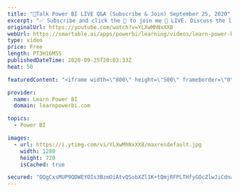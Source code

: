 ```yaml
---
title: "🔴Talk Power BI LIVE Q&A (Subscribe & Join) September 25, 2020"
excerpt: "✅ Subscribe and click the 🔔 to join me 🔴 LIVE. Discuss the latest in Power BI and ask any Power BI question. 👉 To Learn More & Submit Your Questions Go To https://www.LearnPowerBI.com/talk 👉 Join the LearnPowerBI Family to Dial-In Using the 📞 Phone Line: https://www.LearnPowerBI.com/training  Hello,"
originalUrl: https://youtube.com/watch?v=YLXwMhNxXX8
webUrl: https://smartable.ai/apps/powerbi/learning/videos/learn-power-bi-talk-power-bi-live-qa-subscribe-join-september-25-2020/
type: video
price: Free
length: PT3H16M5S
publishedDateTime: 2020-09-25T20:03:33Z
heat: 50

featuredContent: "<iframe width=\"800\" height=\"500\" frameborder=\"0\" src=\"https://www.youtube.com/embed/YLXwMhNxXX8\" allow=\"accelerometer; autoplay; encrypted-media; gyroscope; picture-in-picture\" allowfullscreen></iframe>"

provider:
  name: Learn Power BI
  domain: learnpowerbi.com

topics:
  - Power BI

images:
  - url: https://i.ytimg.com/vi/YLXwMhNxXX8/maxresdefault.jpg
    width: 1280
    height: 720
    isCached: true

secured: "OQgCxsMUP9QDWEYOIs3BzmOiAtvQSobXZl1K+tQmjRFPLTHfyGOcZlwJiCdnaNRxgqlYlXoG0XanzWuFrbzV2HRPEnODQCW1f/VvD7DYaFRxVIVaxyYy2S4lVlMw/Bze35+8F4ffU07hOlV96zZxq+MxddRjORBxbJByfJm/9YTFqnmERNB3cvJFwD+iw/fuSkHuZ9Tf1h9B+8jmQpPSFAztLgjFZW3H36UvFZO9Kl0NBKkCsCw07XuLD0GIs5ow02n7popBkF5LrZWXk/goVl6hqpol+lxKFhJi0ZIXfkIEo+a4vFxKQct1waK+2hw8Fh3uFlezPlXKuyomwXBQ6xPfLKAph//4JleuvKG8qKbY4Mk673QikwjfK7s2+k1dHcNRkjOv09qJNOrv8vneYeOvR/a9CY7aA9OMOBUgKk4=;oD7f3RweLSvvodud0GbWUw=="
---
```


